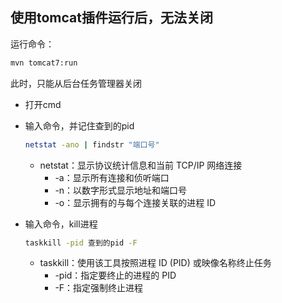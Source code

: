 ## 使用tomcat插件运行后，无法关闭

运行命令：

```bash
mvn tomcat7:run
```

此时，只能从后台任务管理器关闭

* 打开cmd

* 输入命令，并记住查到的pid

  ```bash
  netstat -ano | findstr "端口号"
  ```

  * netstat：显示协议统计信息和当前 TCP/IP 网络连接
    * -a：显示所有连接和侦听端口
    * -n：以数字形式显示地址和端口号
    * -o：显示拥有的与每个连接关联的进程 ID

* 输入命令，kill进程

  ```bash
  taskkill -pid 查到的pid -F
  ```

  * taskkill：使用该工具按照进程 ID (PID) 或映像名称终止任务
    * -pid：指定要终止的进程的 PID
    * -F：指定强制终止进程

